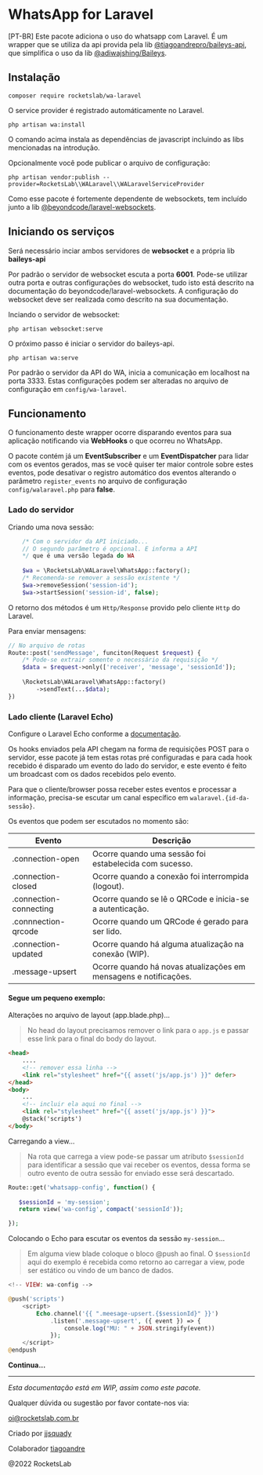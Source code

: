 # WhatsApp for Laravel

[PT-BR]
Este pacote adiciona o uso do whatsapp com Laravel. 
É um wrapper que se utiliza da api provida pela lib 
[@tiagoandrepro/baileys-api](https://github.com/tiagoandrepro/baileys-api), 
que simplifica o uso da lib [@adiwajshing/Baileys](https://github.com/adiwajshing/Baileys).

## Instalação

```shell
composer require rocketslab/wa-laravel
```

O service provider é registrado automáticamente no Laravel.

```shell
php artisan wa:install
```

O comando acima instala as dependências de javascript incluindo
as libs mencionadas na introdução.

Opcionalmente você pode publicar o arquivo de configuração:

```shell
php artisan vendor:publish --provider=RocketsLab\\WALaravel\\WALaravelServiceProvider
```

Como esse pacote é fortemente dependente de websockets, tem
incluído junto a lib [@beyondcode/laravel-websockets](https://github.com/beyondcode/laravel-websockets).

## Iniciando os serviços

Será necessário inciar ambos servidores de **websocket** e a própria lib
**baileys-api**

Por padrão o servidor de websocket escuta a porta **6001**.
Pode-se utilizar outra porta e outras configurações do websocket,
tudo isto está descrito na documentação do beyondcode/laravel-websockets.
A configuração do websocket deve ser realizada como descrito na
sua documentação.

Inciando o servidor de websocket:

```shell
php artisan websocket:serve
```

O próximo passo é iniciar o servidor do baileys-api.

```shell
php artisan wa:serve
```

Por padrão o servidor da API do WA, inicia a comunicação
em localhost na porta 3333. Estas configurações podem ser
alteradas no arquivo de configuração em `config/wa-laravel`.

## Funcionamento

O funcionamento deste wrapper ocorre disparando eventos para sua 
aplicação notificando via **WebHooks** o que ocorreu no WhatsApp.

O pacote contém já um **EventSubscriber** e um **EventDispatcher** 
para lidar com os eventos gerados, mas se você quiser ter maior 
controle sobre estes eventos, pode desativar o registro automático
dos eventos alterando o parâmetro `register_events` no arquivo de
configuração `config/walaravel.php` para **false**.

### Lado do servidor

Criando uma nova sessão:

```php
    /* Com o servidor da API iniciado...
    // O segundo parâmetro é opcional. E informa a API
    */ que é uma versão legada do WA 
      
    $wa = \RocketsLab\WALaravel\WhatsApp::factory();
    /* Recomenda-se remover a sessão existente */
    $wa->removeSession('session-id');   
    $wa->startSession('session-id', false);
```

O retorno dos métodos é um `Http/Response` provido pelo cliente `Http`
do Laravel.

Para enviar mensagens:

```php
// No arquivo de rotas
Route::post('sendMessage', funciton(Request $request) {
    /* Pode-se extrair somente o necessário da requisição */
    $data = $request->only(['receiver', 'message', 'sessionId']);
    
    \RocketsLab\WALaravel\WhatsApp::factory()
        ->sendText(...$data);
})
```

### Lado cliente (Laravel Echo)

Configure o Laravel Echo conforme a [documentação](https://laravel.com/docs/9.x/broadcasting#client-side-installation).

Os hooks enviados pela API chegam na forma de requisições POST para
o servidor, esse pacote já tem estas rotas pré configuradas e para
cada hook recebido é disparado um evento do lado do servidor, e este
evento é feito um broadcast com os dados recebidos pelo evento.

Para que o cliente/browser possa receber estes eventos e processar
a informação, precisa-se escutar um canal específico em `walaravel.{id-da-sessão}`.

Os eventos que podem ser escutados no momento são:

| Evento           | Descrição                                                |
|------------------|----------------------------------------------------------|
| .connection-open | Ocorre quando uma sessão foi estabelecida com sucesso.   |
| .connection-closed | Ocorre quando a conexão foi interrompida (logout).       |
| .connection-connecting | Ocorre quando se lê o QRCode e inicia-se a autenticação. |
| .connnection-qrcode | Ocorre quando um QRCode é gerado para ser lido.          |
| .connection-updated | Ocorre quando há alguma atualização na conexão (WIP). |
| .message-upsert | Ocorre quando há novas atualizações em mensagens e notificações. |

#### Segue um pequeno exemplo:

Alterações no arquivo de layout (app.blade.php)...

> No head do layout precisamos remover o link para o `app.js` e passar
> esse link para o final do body do layout.

```html
<head>
    ....
    <!-- remover essa linha -->
    <link rel="stylesheet" href="{{ asset('js/app.js') }}" defer>
</head>
<body>
    ...
    <!-- incluir ela aqui no final -->
    <link rel="stylesheet" href="{{ asset('js/app.js') }}">
    @stack('scripts')
</body>
```

Carregando a view...

> Na rota que carrega a view pode-se passar um atributo `$sessionId`
> para identificar a sessão que vai receber os eventos, dessa forma
> se outro evento de outra sessão for enviado esse será descartado.

```php
Route::get('whatsapp-config', function() { 
   
   $sessionId = 'my-session';
   return view('wa-config', compact('sessionId')); 

});
```

Colocando o Echo para escutar os eventos da sessão `my-session`...

> Em alguma view blade coloque o bloco @push ao final. 
> O `$sessionId` aqui do exemplo é recebida como retorno ao
> carregar a view, pode ser estático ou vindo de um banco de dados. 

```php
<!-- VIEW: wa-config -->

@push('scripts') 
    <script>
        Echo.channel('{{ ".meesage-upsert.{$sessionId}" }}') 
            .listen('.message-upsert', ({ event }) => {
                console.log("MU: " + JSON.stringify(event))
            });
    </script>
@endpush
```

**Continua...**

----

*Esta documentação está em WIP, assim como este pacote.*

Qualquer dúvida ou sugestão por favor contate-nos via:

[oi@rocketslab.com.br](oi@rocketslab.com.br)

Criado por [jjsquady](https://github.com/jjsquady)

Colaborador [tiagoandre](https://github.com/tiagoandrepro)

@2022 RocketsLab

